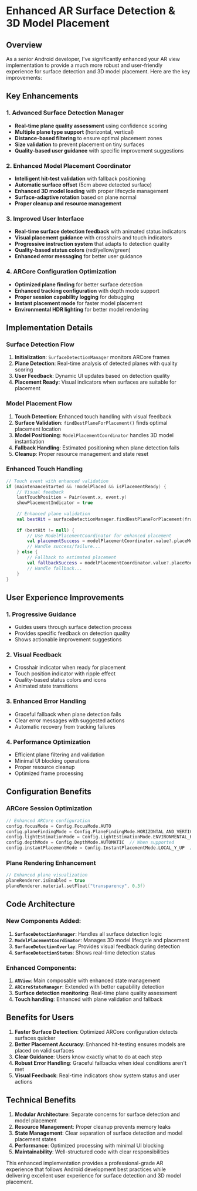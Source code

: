 # Enhanced AR Surface Detection & 3D Model Placement

## Overview

As a senior Android developer, I've significantly enhanced your AR view implementation to provide a much more robust and user-friendly experience for surface detection and 3D model placement. Here are the key improvements:

## Key Enhancements

### 1. **Advanced Surface Detection Manager**
- **Real-time plane quality assessment** using confidence scoring
- **Multiple plane type support** (horizontal, vertical)
- **Distance-based filtering** to ensure optimal placement zones
- **Size validation** to prevent placement on tiny surfaces
- **Quality-based user guidance** with specific improvement suggestions

### 2. **Enhanced Model Placement Coordinator**
- **Intelligent hit-test validation** with fallback positioning
- **Automatic surface offset** (5cm above detected surface)
- **Enhanced 3D model loading** with proper lifecycle management
- **Surface-adaptive rotation** based on plane normal
- **Proper cleanup and resource management**

### 3. **Improved User Interface**
- **Real-time surface detection feedback** with animated status indicators
- **Visual placement guidance** with crosshairs and touch indicators
- **Progressive instruction system** that adapts to detection quality
- **Quality-based status colors** (red/yellow/green)
- **Enhanced error messaging** for better user guidance

### 4. **ARCore Configuration Optimization**
- **Optimized plane finding** for better surface detection
- **Enhanced tracking configuration** with depth mode support
- **Proper session capability logging** for debugging
- **Instant placement mode** for faster model placement
- **Environmental HDR lighting** for better model rendering

## Implementation Details

### Surface Detection Flow

1. **Initialization**: `SurfaceDetectionManager` monitors ARCore frames
2. **Plane Detection**: Real-time analysis of detected planes with quality scoring
3. **User Feedback**: Dynamic UI updates based on detection quality
4. **Placement Ready**: Visual indicators when surfaces are suitable for placement

### Model Placement Flow

1. **Touch Detection**: Enhanced touch handling with visual feedback
2. **Surface Validation**: `findBestPlaneForPlacement()` finds optimal placement location
3. **Model Positioning**: `ModelPlacementCoordinator` handles 3D model instantiation
4. **Fallback Handling**: Estimated positioning when plane detection fails
5. **Cleanup**: Proper resource management and state reset

### Enhanced Touch Handling

```kotlin
// Touch event with enhanced validation
if (maintenanceStarted && !modelPlaced && isPlacementReady) {
    // Visual feedback
    lastTouchPosition = Pair(event.x, event.y)
    showPlacementIndicator = true
    
    // Enhanced plane validation
    val bestHit = surfaceDetectionManager.findBestPlaneForPlacement(frame, event.x, event.y)
    
    if (bestHit != null) {
        // Use ModelPlacementCoordinator for enhanced placement
        val placementSuccess = modelPlacementCoordinator.value?.placeModelAtHitResult(bestHit)
        // Handle success/failure...
    } else {
        // Fallback to estimated placement
        val fallbackSuccess = modelPlacementCoordinator.value?.placeModelAtEstimatedPosition(event.x, event.y, 1.5f)
        // Handle fallback...
    }
}
```

## User Experience Improvements

### 1. **Progressive Guidance**
- Guides users through surface detection process
- Provides specific feedback on detection quality
- Shows actionable improvement suggestions

### 2. **Visual Feedback**
- Crosshair indicator when ready for placement
- Touch position indicator with ripple effect
- Quality-based status colors and icons
- Animated state transitions

### 3. **Enhanced Error Handling**
- Graceful fallback when plane detection fails
- Clear error messages with suggested actions
- Automatic recovery from tracking failures

### 4. **Performance Optimization**
- Efficient plane filtering and validation
- Minimal UI blocking operations
- Proper resource cleanup
- Optimized frame processing

## Configuration Benefits

### ARCore Session Optimization
```kotlin
// Enhanced ARCore configuration
config.focusMode = Config.FocusMode.AUTO
config.planeFindingMode = Config.PlaneFindingMode.HORIZONTAL_AND_VERTICAL
config.lightEstimationMode = Config.LightEstimationMode.ENVIRONMENTAL_HDR
config.depthMode = Config.DepthMode.AUTOMATIC  // When supported
config.instantPlacementMode = Config.InstantPlacementMode.LOCAL_Y_UP  // When supported
```

### Plane Rendering Enhancement
```kotlin
// Enhanced plane visualization
planeRenderer.isEnabled = true
planeRenderer.material.setFloat("transparency", 0.3f)
```

## Code Architecture

### New Components Added:

1. **`SurfaceDetectionManager`**: Handles all surface detection logic
2. **`ModelPlacementCoordinator`**: Manages 3D model lifecycle and placement
3. **`SurfaceDetectionOverlay`**: Provides visual feedback during detection
4. **`SurfaceDetectionStatus`**: Shows real-time detection status

### Enhanced Components:

1. **`ARView`**: Main composable with enhanced state management
2. **`ARCoreStateManager`**: Extended with better capability detection
3. **Surface detection monitoring**: Real-time plane quality assessment
4. **Touch handling**: Enhanced with plane validation and fallback

## Benefits for Users

1. **Faster Surface Detection**: Optimized ARCore configuration detects surfaces quicker
2. **Better Placement Accuracy**: Enhanced hit-testing ensures models are placed on valid surfaces
3. **Clear Guidance**: Users know exactly what to do at each step
4. **Robust Error Handling**: Graceful fallbacks when ideal conditions aren't met
5. **Visual Feedback**: Real-time indicators show system status and user actions

## Technical Benefits

1. **Modular Architecture**: Separate concerns for surface detection and model placement
2. **Resource Management**: Proper cleanup prevents memory leaks
3. **State Management**: Clear separation of surface detection and model placement states
4. **Performance**: Optimized processing with minimal UI blocking
5. **Maintainability**: Well-structured code with clear responsibilities

This enhanced implementation provides a professional-grade AR experience that follows Android development best practices while delivering excellent user experience for surface detection and 3D model placement.
